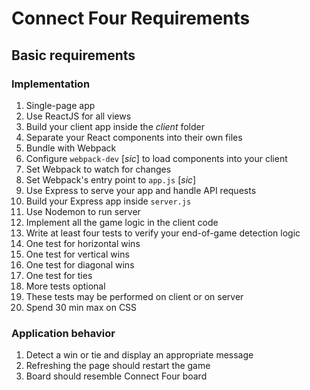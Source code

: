 # Connect Four Requirements

## Basic requirements

### Implementation

1. Single-page app
2. Use ReactJS for all views
  1. Build your client app inside the *client* folder
  2. Separate your React components into their own files
3. Bundle with Webpack
  1. Configure `webpack-dev` \[*sic*] to load components into your client
  2. Set Webpack to watch for changes
  3. Set Webpack's entry point to `app.js` \[*sic*]
4. Use Express to serve your app and handle API requests
  1. Build your Express app inside `server.js`
5. Use Nodemon to run server
6. Implement all the game logic in the client code
7. Write at least four tests to verify your end-of-game detection logic
  1. One test for horizontal wins
  2. One test for vertical wins
  3. One test for diagonal wins
  4. One test for ties
  5. More tests optional
  6. These tests may be performed on client or on server
8. Spend 30 min max on CSS

### Application behavior

1. Detect a win or tie and display an appropriate message
2. Refreshing the page should restart the game
3. Board should resemble Connect Four board
